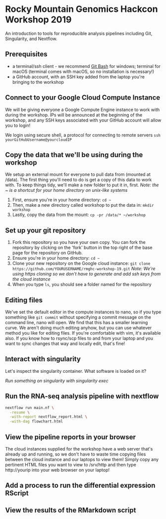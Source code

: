 # Rocky Mountain Genomics Hackcon Workshop 2019

An introduction to tools for reproducible analysis pipelines including Git, Singularity, and Nextflow.

## Prerequisites
- a terminal/ssh client - we recommend [Git Bash](https://gitforwindows.org/) for windows; terminal for macOS (terminal comes with macOS, so no installation is necessary!)
- a GitHub account, with an SSH key added from the laptop you're bringing to the workshop

## Connect to your Google Cloud Compute Instance
We will be giving everyone a Google Compute Engine instance to work with during the workshop.  IPs will be announced at the beginning of the workshop, and any SSH keys associated with your GitHub account will allow you to login!

We login using secure shell, a protocol for connecting to remote servers `ssh yourGitHubUsername@yourcloudIP`


## Copy the data that we'll be using during the workshop
We setup an external mount for everyone to pull data from (mounted at /data).  The first thing you'll need to do is get a copy of this data to work with.  To keep things tidy, we'll make a new folder to put it in, first. *Note: the ~ is a shortcut for your home directory on unix-like systems*
1. First, ensure you're in your home directory: `cd ~`
2. Then, make a new directory called workshop to put the data in: `mkdir workshop`
3. Lastly, copy the data from the mount: `cp -pr /data/* ~/workshop`

## Set up your git repository

1. Fork this repository so you have your own copy.  You can fork the repository by clicking on the 'fork' button in the top right of the base page for the repository on GitHub.
2. Ensure you're in your home directory: `cd ~`
3. Clone your new repository on the Google cloud instance: `git clone https://github.com/YOURUSERNAME/rmghc-workshop-19.git` *Note: We're using https cloning so we don't have to generate and add ssh keys from the cloud instance*
4. When you type `ls`, you should see a folder named for the repository


## Editing files
We've set the default editor in the compute instances to nano, so if you type something like `git commit` without specifying a commit message on the command line, nano will open.  We find that this has a smaller learning curve.  We aren't doing much editing anyhow, but you can use whatever method you like for editing files.  If you're comfortable with vim, it's available also.  If you know how to rsync/scp files to and from your laptop and you want to sync changes that way and locally edit, that's fine!  

## Interact with singularity

Let's inspect the singularity container. What software is loaded on it?

*Run something on singularity with singularity exec*

## Run the RNA-seq analysis pipeline with nextflow

```bash
nextflow run main.nf \
  -resume \
  -with-report nextflow_report.html \
  -with-dag flowchart.html
```

## View the pipeline reports in your browser
The cloud instances supplied for the workshop have a web server that's already up and running, so we don't have to waste time copying files between the cloud instance and our laptops to view them!  Simply copy any pertinent HTML files you want to view to /srv/http and then type http://yourip into your web browser on your laptop!  

## Add a process to run the differential expression RScript

## View the results of the RMarkdown script
